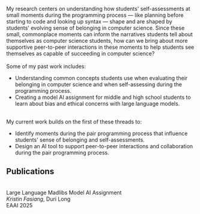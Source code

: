 <p>
My research centers on understanding how students' self-assessments at small moments during the programming process &mdash; like planning before starting to code and looking up syntax &mdash; shape and are shaped by students' evolving sense of belonging in computer science. Since these small, commonplace moments can inform the narratives students tell about themselves as computer science students, how can we bring about more supportive peer-to-peer interactions in these moments to help students see themselves as capable of succeeding in computer science?  
<br><br>
Some of my past work includes:<br>
<ul>  
    <li>Understanding common concepts students use when evaluating their belonging in computer science and when self-assessing during the programming process.</li> 
    <li>Creating a model AI assignment for middle and high school students to learn about bias and ethical concerns with large language models.</li>
</ul>
<br>
My current work builds on the first of these threads to:<br>
<ul>
    <li>Identify moments during the pair programming process that influence students' sense of belonging and self-assessments.</li> 
    <li>Design an AI tool to support peer-to-peer interactions and collaboration during the pair programming process.</li>
</ul>
<h2>Publications</h2><br>  
Large Language Madlibs Model AI Assignment<br>  
<i>Kristin Fasiang</i>, Duri Long<br>
EAAI 2025
